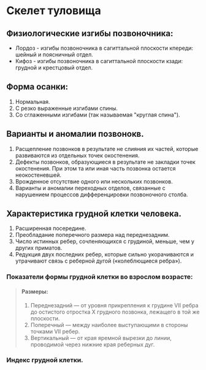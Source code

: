 # Скелет туловища

## Физиологические изгибы позвоночника:
- Лордоз - изгибы позвоночника в сагиттальной плоскости кпереди: шейный и поясничный отдел.
- Кифоз - изгибы позвоночника в сагиттальной плоскости кзади: грудной и крестцовый отдел.

## Форма осанки:
1. Нормальная.
2. С резко выраженные изгибами спины.
3. Со сглаженными изгибами (так называемая "круглая спина").

## Варианты и аномалии позвонокв.
1. Расщепление позвонков в результате не слияния их частей, которые развиваются из отдельных точек окостенения.
2. Дефекты позвонков, образующиеся в результате не закладки точек окостенения. При этом та или иная часть позвонка остается неокостеневшей.
3. Врожденное отсутствие одного или нескольких позвонков.
4. Варианты и аномалии переходных отделов, связанные с нарушением процессов дифференцировки позвоночного столба. 

## Характеристика грудной клетки человека.
1. Расширенная посередине.
2. Преобладание поперечного размера над переднезадним.
3. Число истинных ребер, сочленяющихся с грудиной, меньше, чем у других приматов. 
4. Редукция двух последних ребер, которые сильно укорачиваются и утрачивают связь с реберной дугой («колеблющиеся ребра»).
### Показатели формы грудной клетки во взрослом возрасте:
> #### Размеры:
> 1. Переднезадний — от уровня прикрепления к грудине VII ребра до остистого отростка X грудного позвонка, лежащего в той же плоскости.
> 2. Поперечный — между наиболее выступающими в стороны точками VII ребер.
> 3. Вертикальный — от края яремной вырезки до линии, проводимой через нижние края реберных дуг.
### Индекс грудной клетки.
